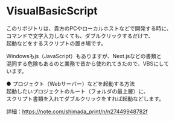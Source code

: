 # VisualBasicScript  
このリポジトリは、貴方のPCやローカルホストなどで開発する時に、  
コマンドで文字入力しなくても、ダブルクリックするだけで、  
起動などをするスクリプトの置き場です。  

Windowsもjs（JavaScript）もありますが、Next.jsなどの書類と  
混同する危険もあるのと業務で昔から使われてきたので、VBSにして  
います。  

● プロジェクト（Webサーバー）などを起動する方法  
起動したいプロジェクトのルート（フォルダの最上層）に、  
スクリプト書類を入れてダブルクリックをすれば起動などします。   

詳細：https://note.com/shimada_print/n/n27449948782f
